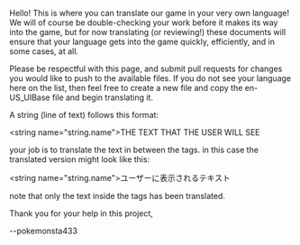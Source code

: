 Hello! This is where you can translate our game in your very own language! We will of course be double-checking your work before it makes its way into the game, but for now translating (or reviewing!) these documents will ensure that your language gets into the game quickly, efficiently, and in some cases, at all. 

Please be respectful with this page, and submit pull requests for changes you would like to push to the available files. If you do not see your language here on the list, then feel free to create a new file and copy the en-US_UIBase file and begin translating it.


A string (line of text) follows this format:

\<string name="string.name">THE TEXT THAT THE USER WILL SEE</string>


your job is to translate the text in between the <string> </string> tags. in this case the translated version might look like this:

\<string name="string.name">ユーザーに表示されるテキスト</string>

note that only the text inside the tags has been translated.

Thank you for your help in this project,

--pokemonsta433

